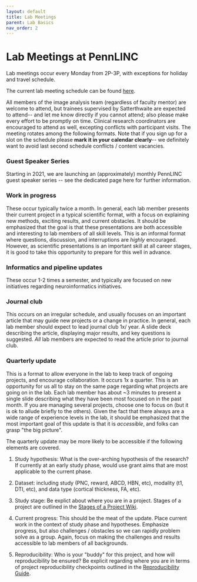 ```yaml
---
layout: default
title: Lab Meetings
parent: Lab Basics
nav_order: 2
---
```



# Lab Meetings at PennLINC

Lab meetings occur every Monday from 2P-3P, with exceptions for holiday and travel schedule.

The current lab meeting schedule can be found [here](https://docs.google.com/spreadsheets/d/1BDtJWv49Z7BVIKIHcFms4NalxAnssX8Psl-PvlW6ZPM/edit#gid=1932655502).

All members of the image analysis team (regardless of faculty mentor) are welcome to attend, but trainees supervised by Satterthwaite are expected to attend-- and let me know directly if you cannot attend; also please make every effort to be promptly on time.  Clinical research coordinators are encouraged to attend as well, excepting conflicts with participant visits.  The meeting rotates among the following formats.    Note that if you sign up for a slot on the schedule please **mark it in your calendar clearly**-- we definitely want to avoid last second schedule conflicts / content vacancies.

### Guest Speaker Series

Starting in 2021, we are launching an (approximately) monthly PennLINC guest speaker series -- see the dedicated page here for further information.

### Work in progress

These occur typically twice a month.  In general, each lab member presents their current project in a typical scientific format, with a focus on explaining new methods, exciting results, and current obstacles.   It should be emphasized that the goal is that these presentations are both accessible and interesting to lab members of all skill levels. This is an informal format where questions, discussion, and interruptions are _highly_ encouraged. However, as scientific presentations is an important skill at all career stages, it is good to take this opportunity to prepare for this well in advance.

### Informatics and pipeline updates

These occur 1-2 times a semester, and typically are focused on new initiatives regarding neuroinformatics initiatives.

### Journal club

This occurs on an irregular schedule, and usually focuses on an important article that may guide new projects or a change in practice. In general, each lab member should expect to lead journal club 1x/ year. A slide deck describing the article, displaying major results, and key questions is suggested.  _All_ lab members are expected to read the article prior to journal club.


### Quarterly update  

This is a format to allow everyone in the lab to keep track of ongoing projects, and encourage collaboration. It occurs 1x a quarter.  This is an opportunity for us all to stay on the same page regarding what projects are going on in the lab. Each lab member has about ~3 minutes to present a single slide describing what they have been most focused on in the past month.  If you are managing several projects, choose one to focus on (but it is ok to allude briefly to the others).   Given the fact that there always are a wide range of experience levels in the lab, it should be emphasized that the most important goal of this update is that it is _accessible_, and folks can grasp "the big picture".

The quarterly update may be more likely to be accessible if the following elements are covered.

1. Study hypothesis: What is the over-arching hypothesis of the research? If currently at an early study phase, would use grant aims that are most applicable to the current phase.

2. Dataset: including study (PNC, reward, ABCD, HBN, etc), modality (t1, DTI, etc), and data type (cortical thickness, FA, etc).

2. Study stage: Be explict about where you are in a project.  Stages of a project are outlined in the [Stages of a Project Wiki](https://pennlinc.github.io/docs/LabHome/ProjectStages/).

3.  Current progress:  This should be the meat of the update.  Place current work in the context of study phase and hypotheses.  Emphasize progress, but also challenges / obstacles so we can rapidly problem solve as a group. Again, focus on making the challenges and results accessible to lab members of all backgrounds.

4.  Reproducibility: Who is your "buddy" for this project, and how will reproducibility be ensured?  Be explicit regarding where you are in terms of project reproducibility checkpoints outlined in the [Reproducibility Guide](https://pennlinc.github.io/docs/LabHome/ReproSystem/).
